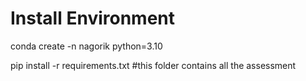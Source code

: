 # Install Environment
conda create -n nagorik python=3.10

pip install -r requirements.txt 
#this folder contains all the assessment
